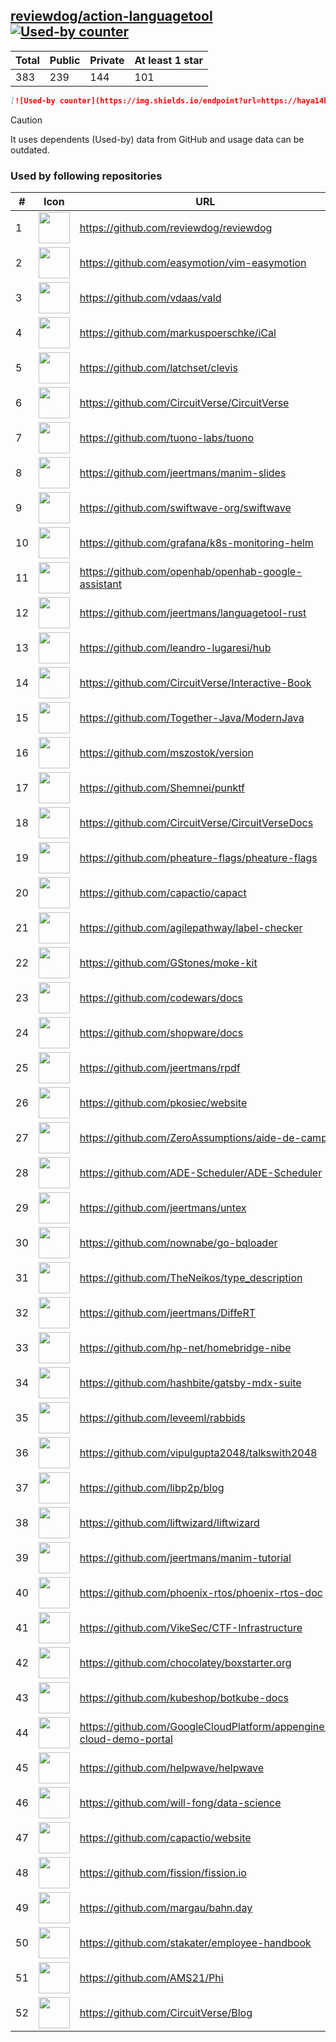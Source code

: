 





## [reviewdog/action-languagetool](https://github.com/reviewdog/action-languagetool) [![Used-by counter](https://img.shields.io/endpoint?url=https://haya14busa.github.io/github-used-by/data/reviewdog/action-languagetool/shieldsio.json)](https://github.com/haya14busa/github-used-by/tree/main/repo/reviewdog/action-languagetool)

| Total | Public | Private | At least 1 star
| ----- | ------ | ------- | ---------------
| 383 | 239 | 144 | 101 |

```md
[![Used-by counter](https://img.shields.io/endpoint?url=https://haya14busa.github.io/github-used-by/data/reviewdog/action-languagetool/shieldsio.json)](https://github.com/haya14busa/github-used-by/tree/main/repo/reviewdog/action-languagetool)
```

> [!CAUTION]
> It uses dependents (Used-by) data from GitHub and usage data can be outdated.

### Used by following repositories

| # | Icon | URL | Stars |
| -- | -- | -- | -- | 
|1|<img src="https://github.com/reviewdog.png" width=50 height=50>|https://github.com/reviewdog/reviewdog|8123|
|2|<img src="https://github.com/easymotion.png" width=50 height=50>|https://github.com/easymotion/vim-easymotion|7543|
|3|<img src="https://github.com/vdaas.png" width=50 height=50>|https://github.com/vdaas/vald|1563|
|4|<img src="https://github.com/markuspoerschke.png" width=50 height=50>|https://github.com/markuspoerschke/iCal|1136|
|5|<img src="https://github.com/latchset.png" width=50 height=50>|https://github.com/latchset/clevis|975|
|6|<img src="https://github.com/CircuitVerse.png" width=50 height=50>|https://github.com/CircuitVerse/CircuitVerse|921|
|7|<img src="https://github.com/tuono-labs.png" width=50 height=50>|https://github.com/tuono-labs/tuono|558|
|8|<img src="https://github.com/jeertmans.png" width=50 height=50>|https://github.com/jeertmans/manim-slides|533|
|9|<img src="https://github.com/swiftwave-org.png" width=50 height=50>|https://github.com/swiftwave-org/swiftwave|529|
|10|<img src="https://github.com/grafana.png" width=50 height=50>|https://github.com/grafana/k8s-monitoring-helm|287|
|11|<img src="https://github.com/openhab.png" width=50 height=50>|https://github.com/openhab/openhab-google-assistant|173|
|12|<img src="https://github.com/jeertmans.png" width=50 height=50>|https://github.com/jeertmans/languagetool-rust|168|
|13|<img src="https://github.com/leandro-lugaresi.png" width=50 height=50>|https://github.com/leandro-lugaresi/hub|146|
|14|<img src="https://github.com/CircuitVerse.png" width=50 height=50>|https://github.com/CircuitVerse/Interactive-Book|142|
|15|<img src="https://github.com/Together-Java.png" width=50 height=50>|https://github.com/Together-Java/ModernJava|108|
|16|<img src="https://github.com/mszostok.png" width=50 height=50>|https://github.com/mszostok/version|103|
|17|<img src="https://github.com/Shemnei.png" width=50 height=50>|https://github.com/Shemnei/punktf|95|
|18|<img src="https://github.com/CircuitVerse.png" width=50 height=50>|https://github.com/CircuitVerse/CircuitVerseDocs|88|
|19|<img src="https://github.com/pheature-flags.png" width=50 height=50>|https://github.com/pheature-flags/pheature-flags|81|
|20|<img src="https://github.com/capactio.png" width=50 height=50>|https://github.com/capactio/capact|79|
|21|<img src="https://github.com/agilepathway.png" width=50 height=50>|https://github.com/agilepathway/label-checker|78|
|22|<img src="https://github.com/GStones.png" width=50 height=50>|https://github.com/GStones/moke-kit|73|
|23|<img src="https://github.com/codewars.png" width=50 height=50>|https://github.com/codewars/docs|56|
|24|<img src="https://github.com/shopware.png" width=50 height=50>|https://github.com/shopware/docs|51|
|25|<img src="https://github.com/jeertmans.png" width=50 height=50>|https://github.com/jeertmans/rpdf|36|
|26|<img src="https://github.com/pkosiec.png" width=50 height=50>|https://github.com/pkosiec/website|30|
|27|<img src="https://github.com/ZeroAssumptions.png" width=50 height=50>|https://github.com/ZeroAssumptions/aide-de-camp|30|
|28|<img src="https://github.com/ADE-Scheduler.png" width=50 height=50>|https://github.com/ADE-Scheduler/ADE-Scheduler|28|
|29|<img src="https://github.com/jeertmans.png" width=50 height=50>|https://github.com/jeertmans/untex|27|
|30|<img src="https://github.com/nownabe.png" width=50 height=50>|https://github.com/nownabe/go-bqloader|21|
|31|<img src="https://github.com/TheNeikos.png" width=50 height=50>|https://github.com/TheNeikos/type_description|19|
|32|<img src="https://github.com/jeertmans.png" width=50 height=50>|https://github.com/jeertmans/DiffeRT|18|
|33|<img src="https://github.com/hp-net.png" width=50 height=50>|https://github.com/hp-net/homebridge-nibe|16|
|34|<img src="https://github.com/hashbite.png" width=50 height=50>|https://github.com/hashbite/gatsby-mdx-suite|14|
|35|<img src="https://github.com/leveeml.png" width=50 height=50>|https://github.com/leveeml/rabbids|14|
|36|<img src="https://github.com/vipulgupta2048.png" width=50 height=50>|https://github.com/vipulgupta2048/talkswith2048|12|
|37|<img src="https://github.com/libp2p.png" width=50 height=50>|https://github.com/libp2p/blog|9|
|38|<img src="https://github.com/liftwizard.png" width=50 height=50>|https://github.com/liftwizard/liftwizard|9|
|39|<img src="https://github.com/jeertmans.png" width=50 height=50>|https://github.com/jeertmans/manim-tutorial|9|
|40|<img src="https://github.com/phoenix-rtos.png" width=50 height=50>|https://github.com/phoenix-rtos/phoenix-rtos-doc|8|
|41|<img src="https://github.com/VikeSec.png" width=50 height=50>|https://github.com/VikeSec/CTF-Infrastructure|8|
|42|<img src="https://github.com/chocolatey.png" width=50 height=50>|https://github.com/chocolatey/boxstarter.org|7|
|43|<img src="https://github.com/kubeshop.png" width=50 height=50>|https://github.com/kubeshop/botkube-docs|7|
|44|<img src="https://github.com/GoogleCloudPlatform.png" width=50 height=50>|https://github.com/GoogleCloudPlatform/appengine-cloud-demo-portal|7|
|45|<img src="https://github.com/helpwave.png" width=50 height=50>|https://github.com/helpwave/helpwave|6|
|46|<img src="https://github.com/will-fong.png" width=50 height=50>|https://github.com/will-fong/data-science|6|
|47|<img src="https://github.com/capactio.png" width=50 height=50>|https://github.com/capactio/website|6|
|48|<img src="https://github.com/fission.png" width=50 height=50>|https://github.com/fission/fission.io|6|
|49|<img src="https://github.com/margau.png" width=50 height=50>|https://github.com/margau/bahn.day|5|
|50|<img src="https://github.com/stakater.png" width=50 height=50>|https://github.com/stakater/employee-handbook|5|
|51|<img src="https://github.com/AMS21.png" width=50 height=50>|https://github.com/AMS21/Phi|5|
|52|<img src="https://github.com/CircuitVerse.png" width=50 height=50>|https://github.com/CircuitVerse/Blog|5|

